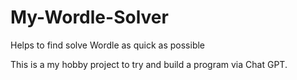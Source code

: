 # My-Wordle-Solver
Helps to find solve Wordle as quick as possible 

This is a my hobby project to try and build a program via Chat GPT.
